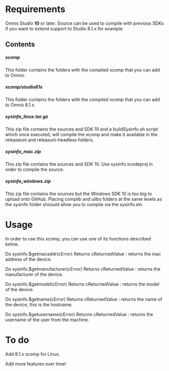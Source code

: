 # Requirements

Omnis Studio **10** or later. Source can be used to compile with previous SDKs if you want to extend support to Studio 8.1.x for example.

## Contents

##### xcomp

This folder contains the folders with the compiled xcomp that you can add to Omnis.

##### xcomp/studio81x

This folder contains the folders with the compiled xcomp that you can add to Omnis 8.1.x.

##### sysinfo_linux.tar.gz

This zip file contains the sources and SDK 10 and a buildSysinfo.sh script which once executed, will compile the xcomp and make it available in the releaseuni and releasuni-headless folders.

##### sysinfo_mac.zip

This zip file contains the sources and SDK 10. Use sysinfo.xcodeproj in order to compile the source.

##### sysinfo_windows.zip

This zip file contains the sources but the Windows SDK 10 is too big to upload onto GitHub. Placing complib and ulibs folders at the same levels as the sysinfo folder shoould allow you to compile via the sysinfo.sln.

# Usage

In order to use this xcomp, you can use one of its functions described below.

Do sysinfo.$getmacaddr(cError) Returns cReturnedValue : returns the mac address of the device.

Do sysinfo.$getmanufacturer(cError) Returns cReturnedValue : returns the manufacturer of the device.

Do sysinfo.$getmodel(cError) Returns cReturnedValue : returns the model of the device.

Do sysinfo.$getname(cError) Returns cReturnedValue : returns the name of the device, this is the hostname.

Do sysinfo.$getusername(cError) Returns cReturnedValue : returns the username of the user from the machine.

# To do

Add 8.1.x xcomp for Linux.

Add more features over time!
